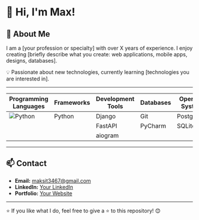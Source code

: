 # 👋 Hi, I'm Max!  
## 🚀 About Me  
I am a [your profession or specialty] with over X years of experience. I enjoy creating [briefly describe what you create: web applications, mobile apps, designs, databases].  

💡 Passionate about new technologies, currently learning [technologies you are interested in].  

---

| **Programming Languages** | **Frameworks** | **Development Tools** | **Databases** | **Operating Systems** | **Containerization** | **Other Databases** |
|------------------------|----------------------------|----------------|-----------------------|---------------|-----------------------|-----------------------|
| ![Python](https://img.shields.io/badge/Python-3776AB?style=flat&logo=python&logoColor=white)                       | Python                     | Django         | Git                   | PostgreSQL    | Linux                 | Docker                |                     
|                        |                            | FastAPI        | PyCharm               | SQLite        |                       |                       |                     
|                        |                            | aiogram        |                       |               |                       |                                            




---

## 📫 Contact  
- **Email:** [maksit3467@gmail.com](maksit3467@gmail.com)  
- **LinkedIn:** [Your LinkedIn](https://linkedin.com/in/your-profile)  
- **Portfolio:** [Your Website](https://example.com)  

---

⭐️ If you like what I do, feel free to give a ⭐️ to this repository! 😊
